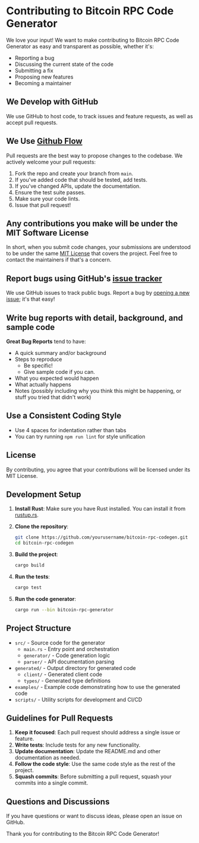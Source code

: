 # Contributing to Bitcoin RPC Code Generator

We love your input! We want to make contributing to Bitcoin RPC Code Generator as easy and transparent as possible, whether it's:

- Reporting a bug
- Discussing the current state of the code
- Submitting a fix
- Proposing new features
- Becoming a maintainer

## We Develop with GitHub

We use GitHub to host code, to track issues and feature requests, as well as accept pull requests.

## We Use [Github Flow](https://guides.github.com/introduction/flow/index.html)

Pull requests are the best way to propose changes to the codebase. We actively welcome your pull requests:

1. Fork the repo and create your branch from `main`.
2. If you've added code that should be tested, add tests.
3. If you've changed APIs, update the documentation.
4. Ensure the test suite passes.
5. Make sure your code lints.
6. Issue that pull request!

## Any contributions you make will be under the MIT Software License

In short, when you submit code changes, your submissions are understood to be under the same [MIT License](http://choosealicense.com/licenses/mit/) that covers the project. Feel free to contact the maintainers if that's a concern.

## Report bugs using GitHub's [issue tracker](https://github.com/yourusername/bitcoin-rpc-codegen/issues)

We use GitHub issues to track public bugs. Report a bug by [opening a new issue](https://github.com/yourusername/bitcoin-rpc-codegen/issues/new); it's that easy!

## Write bug reports with detail, background, and sample code

**Great Bug Reports** tend to have:

- A quick summary and/or background
- Steps to reproduce
  - Be specific!
  - Give sample code if you can.
- What you expected would happen
- What actually happens
- Notes (possibly including why you think this might be happening, or stuff you tried that didn't work)

## Use a Consistent Coding Style

- Use 4 spaces for indentation rather than tabs
- You can try running `npm run lint` for style unification

## License

By contributing, you agree that your contributions will be licensed under its MIT License.

## Development Setup

1. **Install Rust**: Make sure you have Rust installed. You can install it from [rustup.rs](https://rustup.rs/).

2. **Clone the repository**:

   ```bash
   git clone https://github.com/yourusername/bitcoin-rpc-codegen.git
   cd bitcoin-rpc-codegen
   ```

3. **Build the project**:

   ```bash
   cargo build
   ```

4. **Run the tests**:

   ```bash
   cargo test
   ```

5. **Run the code generator**:
   ```bash
   cargo run --bin bitcoin-rpc-generator
   ```

## Project Structure

- `src/` - Source code for the generator
  - `main.rs` - Entry point and orchestration
  - `generator/` - Code generation logic
  - `parser/` - API documentation parsing
- `generated/` - Output directory for generated code
  - `client/` - Generated client code
  - `types/` - Generated type definitions
- `examples/` - Example code demonstrating how to use the generated code
- `scripts/` - Utility scripts for development and CI/CD

## Guidelines for Pull Requests

1. **Keep it focused**: Each pull request should address a single issue or feature.
2. **Write tests**: Include tests for any new functionality.
3. **Update documentation**: Update the README.md and other documentation as needed.
4. **Follow the code style**: Use the same code style as the rest of the project.
5. **Squash commits**: Before submitting a pull request, squash your commits into a single commit.

## Questions and Discussions

If you have questions or want to discuss ideas, please open an issue on GitHub.

Thank you for contributing to the Bitcoin RPC Code Generator!
